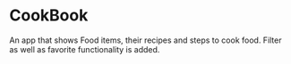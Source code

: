 # CookBook
An app that shows Food items, their recipes and steps to cook food. Filter as well as favorite functionality is added. 
